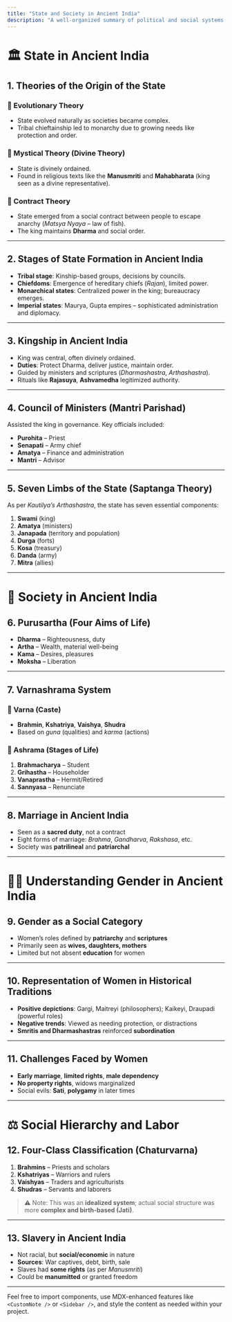 ```yaml
---
title: "State and Society in Ancient India"
description: "A well-organized summary of political and social systems in Ancient India"
---
```


# 🏛️ State in Ancient India

## 1. Theories of the Origin of the State

### 🔹 Evolutionary Theory
- State evolved naturally as societies became complex.
- Tribal chieftainship led to monarchy due to growing needs like protection and order.

### 🔹 Mystical Theory (Divine Theory)
- State is divinely ordained.
- Found in religious texts like the **Manusmriti** and **Mahabharata** (king seen as a divine representative).

### 🔹 Contract Theory
- State emerged from a social contract between people to escape anarchy (*Matsya Nyaya* – law of fish).
- The king maintains **Dharma** and social order.

---

## 2. Stages of State Formation in Ancient India

- **Tribal stage**: Kinship-based groups, decisions by councils.
- **Chiefdoms**: Emergence of hereditary chiefs (*Rajan*), limited power.
- **Monarchical states**: Centralized power in the king; bureaucracy emerges.
- **Imperial states**: Maurya, Gupta empires – sophisticated administration and diplomacy.

---

## 3. Kingship in Ancient India

- King was central, often divinely ordained.
- **Duties**: Protect Dharma, deliver justice, maintain order.
- Guided by ministers and scriptures (*Dharmashastra*, *Arthashastra*).
- Rituals like **Rajasuya**, **Ashvamedha** legitimized authority.

---

## 4. Council of Ministers (Mantri Parishad)

Assisted the king in governance. Key officials included:

- **Purohita** – Priest  
- **Senapati** – Army chief  
- **Amatya** – Finance and administration  
- **Mantri** – Advisor  

---

## 5. Seven Limbs of the State (Saptanga Theory)

As per *Kautilya’s Arthashastra*, the state has seven essential components:

1. **Swami** (king)  
2. **Amatya** (ministers)  
3. **Janapada** (territory and population)  
4. **Durga** (forts)  
5. **Kosa** (treasury)  
6. **Danda** (army)  
7. **Mitra** (allies)  

---

# 🧘 Society in Ancient India

## 6. Purusartha (Four Aims of Life)

- **Dharma** – Righteousness, duty  
- **Artha** – Wealth, material well-being  
- **Kama** – Desires, pleasures  
- **Moksha** – Liberation  

---

## 7. Varnashrama System

### 🔹 Varna (Caste)
- **Brahmin**, **Kshatriya**, **Vaishya**, **Shudra**
- Based on *guna* (qualities) and *karma* (actions)

### 🔹 Ashrama (Stages of Life)
1. **Brahmacharya** – Student  
2. **Grihastha** – Householder  
3. **Vanaprastha** – Hermit/Retired  
4. **Sannyasa** – Renunciate  

---

## 8. Marriage in Ancient India

- Seen as a **sacred duty**, not a contract
- Eight forms of marriage: *Brahma*, *Gandharva*, *Rakshasa*, etc.
- Society was **patrilineal** and **patriarchal**

---

# 👩‍🦱 Understanding Gender in Ancient India

## 9. Gender as a Social Category

- Women’s roles defined by **patriarchy** and **scriptures**
- Primarily seen as **wives, daughters, mothers**
- Limited but not absent **education** for women

---

## 10. Representation of Women in Historical Traditions

- **Positive depictions**: Gargi, Maitreyi (philosophers); Kaikeyi, Draupadi (powerful roles)
- **Negative trends**: Viewed as needing protection, or distractions
- **Smritis and Dharmashastras** reinforced **subordination**

---

## 11. Challenges Faced by Women

- **Early marriage**, **limited rights**, **male dependency**
- **No property rights**, widows marginalized
- Social evils: **Sati**, **polygamy** in later times

---

# ⚖️ Social Hierarchy and Labor

## 12. Four-Class Classification (Chaturvarna)

1. **Brahmins** – Priests and scholars  
2. **Kshatriyas** – Warriors and rulers  
3. **Vaishyas** – Traders and agriculturists  
4. **Shudras** – Servants and laborers  

> ⚠️ Note: This was an **idealized system**; actual social structure was more **complex and birth-based (Jati)**.

---

## 13. Slavery in Ancient India

- Not racial, but **social/economic** in nature
- **Sources**: War captives, debt, birth, sale
- Slaves had **some rights** (as per *Manusmriti*)
- Could be **manumitted** or granted freedom

---

Feel free to import components, use MDX-enhanced features like `<CustomNote />` or `<Sidebar />`, and style the content as needed within your project.
